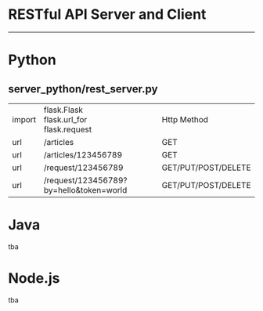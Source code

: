 # RESTful API Server and Client
---

# Python

## server_python/rest_server.py

| | | | |
|--|--|--|--|
| import | flask.Flask </br> flask.url_for </br> flask.request | | Http Method |
|url | /articles | | GET |
|url | /articles/123456789 | | GET |
|url | /request/123456789 |  | GET/PUT/POST/DELETE|
|url | /request/123456789?by=hello&token=world |  | GET/PUT/POST/DELETE|


# Java

tba

# Node.js

tba
